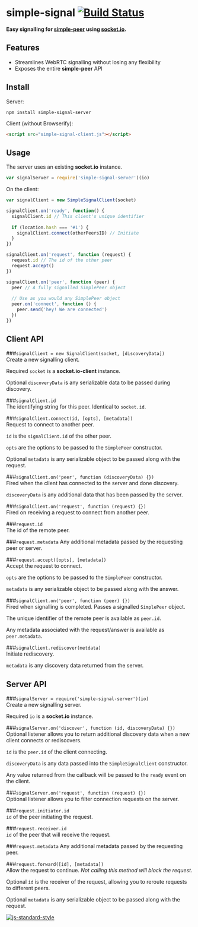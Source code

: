 # simple-signal [![Build Status](https://travis-ci.org/RationalCoding/simple-signal.svg?branch=master)](https://travis-ci.org/RationalCoding/simple-signal)
**Easy signalling for [simple-peer](https://github.com/feross/simple-peer) using [socket.io](https://github.com/socketio/socket.io).**

## Features
- Streamlines WebRTC signalling without losing any flexibility
- Exposes the entire **simple-peer** API

## Install
Server:
```
npm install simple-signal-server
```

Client (without Browserify):
```html
<script src="simple-signal-client.js"></script>
```

## Usage
The server uses an existing **socket.io** instance.
```javascript
var signalServer = require('simple-signal-server')(io)
```
On the client:
```javascript
var signalClient = new SimpleSignalClient(socket)

signalClient.on('ready', function() {
  signalClient.id // This client's unique identifier
  
  if (location.hash === '#1') {
    signalClient.connect(otherPeersID) // Initiate
  }
})

signalClient.on('request', function (request) {
  request.id // The id of the other peer
  request.accept()
})

signalClient.on('peer', function (peer) {
  peer // A fully signalled SimplePeer object
  
  // Use as you would any SimplePeer object
  peer.on('connect', function () {
    peer.send('hey! We are connected')
  })
})
```

## Client API
###`signalClient = new SignalClient(socket, [discoveryData])`  
Create a new signalling client.  

Required `socket` is a **socket.io-client** instance.

Optional `discoveryData` is any serializable data to be passed during discovery.

###`signalClient.id`  
The identifying string for this peer. Identical to `socket.id`.  

###`signalClient.connect(id, [opts], [metadata])`  
Request to connect to another peer.  

`id` is the `signalClient.id` of the other peer.  

`opts` are the options to be passed to the `SimplePeer` constructor.  

Optional `metadata` is any serializable object to be passed along with the request.

###`signalClient.on('peer', function (discoveryData) {})`  
Fired when the client has connected to the server and done discovery.

`discoveryData` is any additional data that has been passed by the server.

###`signalClient.on('request', function (request) {})`  
Fired on receiving a request to connect from another peer. 

###`request.id`  
The id of the remote peer.  

###`request.metadata`
Any additional metadata passed by the requesting peer or server.

###`request.accept([opts], [metadata])`  
Accept the request to connect.  

`opts` are the options to be passed to the `SimplePeer` constructor.  

`metadata` is any serializable object to be passed along with the answer.

###`signalClient.on('peer', function (peer) {})`  
Fired when signalling is completed. Passes a signalled `SimplePeer` object.  

The unique identifier of the remote peer is available as `peer.id`.  

Any metadata associated with the request/answer is available as `peer.metadata`.

###`signalClient.rediscover(metdata)`  
Initiate rediscovery.

`metadata` is any discovery data returned from the server.  

## Server API
###`signalServer = require('simple-signal-server')(io)`  
Create a new signalling server.  

Required `io` is a **socket.io** instance.

###`signalServer.on('discover', function (id, discoveryData) {})`  
Optional listener allows you to return additional discovery data when a new client connects or rediscovers.

`id` is the `peer.id` of the client connecting.

`discoveryData` is any data passed into the `SimpleSignalClient` constructor.

Any value returned from the callback will be passed to the `ready` event on the client.

###`signalServer.on('request', function (request) {})`  
Optional listener allows you to filter connection requests on the server.  

###`request.initiator.id`  
`id` of the peer initiating the request.

###`request.receiver.id`  
`id` of the peer that will receive the request.

###`request.metadata`
Any additional metadata passed by the requesting peer.

###`request.forward([id], [metadata])`  
Allow the request to continue. *Not calling this method will block the request.*  

Optional `id` is the receiver of the request, allowing you to reroute requests to different peers. 

Optional `metadata` is any serializable object to be passed along with the request.

[![js-standard-style](https://cdn.rawgit.com/feross/standard/master/badge.svg)](https://github.com/feross/standard)
